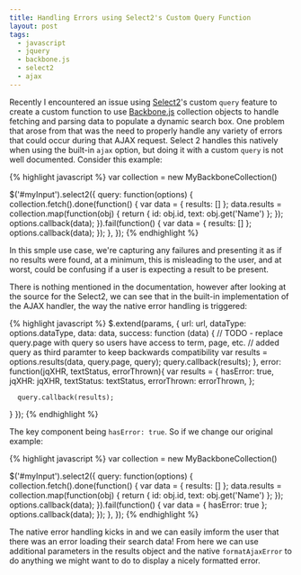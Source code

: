 ```yaml
---
title: Handling Errors using Select2's Custom Query Function
layout: post
tags:
  - javascript
  - jquery
  - backbone.js
  - select2
  - ajax
---
```


Recently I encountered an issue using [Select2][sel2]'s custom `query` feature to create a custom function to use
[Backbone.js][bbjs] collection objects to handle fetching and parsing data to populate a dynamic search box.  One
problem that arose from that was the need to properly handle any variety of errors that could occur during that AJAX
request.  Select 2 handles this natively when using the built-in `ajax` option, but doing it with a custom `query`
is not well documented.  Consider this example:

{% highlight javascript %}
var collection = new MyBackboneCollection()

$('#myInput').select2({
  query: function(options) {
    collection.fetch().done(function() {
      var data = { results: [] };
      data.results = collection.map(function(obj) {
        return {
          id: obj.id,
          text: obj.get('Name')
        };
      });
      options.callback(data);
    }).fail(function() {
      var data = { results: [] };
      options.callback(data);
    });
  },
});
{% endhighlight %}

In this smple use case, we're capturing any failures and presenting it as if no results were found, at a minimum,
this is misleading to the user, and at worst, could be confusing if a user is expecting a result to be present.

There is nothing mentioned in the documentation, however after looking at the source for the Select2, we can see
that in the built-in implementation of the AJAX handler, the way the native error handling is triggered:

{% highlight javascript %}
$.extend(params, {
  url: url,
  dataType: options.dataType,
  data: data,
  success: function (data) {
      // TODO - replace query.page with query so users have access to term, page, etc.
      // added query as third paramter to keep backwards compatibility
      var results = options.results(data, query.page, query);
      query.callback(results);
  },
  error: function(jqXHR, textStatus, errorThrown){
      var results = {
          hasError: true,
          jqXHR: jqXHR,
          textStatus: textStatus,
          errorThrown: errorThrown,
      };

      query.callback(results);
  }
});
{% endhighlight %}

The key component being `hasError: true`.  So if we change our original example:

{% highlight javascript %}
var collection = new MyBackboneCollection()

$('#myInput').select2({
  query: function(options) {
    collection.fetch().done(function() {
      var data = { results: [] };
      data.results = collection.map(function(obj) {
        return {
          id: obj.id,
          text: obj.get('Name')
        };
      });
      options.callback(data);
    }).fail(function() {
      var data = { hasError: true };
      options.callback(data);
    });
  },
});
{% endhighlight %}

The native error handling kicks in and we can easily imform the user that there was an error loading their search data!
From here we can use additional parameters in the results object and the native `formatAjaxError` to do anything we
might want to do to display a nicely formatted error.

[sel2]: https://ivaynberg.github.io/select2/
[bbjs]: http://backbonejs.org/
